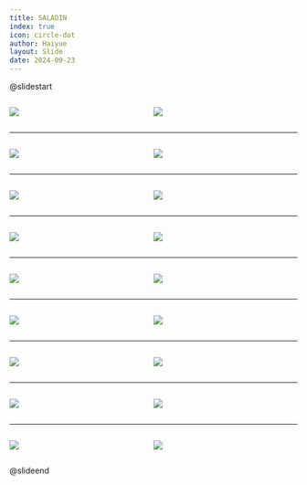 ```yaml
---
title: SALADIN
index: true
icon: circle-dot
author: Haiyue
layout: Slide
date: 2024-09-23
---
```

 
@slidestart

<div style="display:flex">
<div style="flex:1">

![](/reading/english/Level-X/SALADIN/001.webp)
</div>
<div style="flex:1">

![](/reading/english/Level-X/SALADIN/002.webp)
</div>
</div>

---

<div style="display:flex">
<div style="flex:1">

![](/reading/english/Level-X/SALADIN/003.webp)
</div>
<div style="flex:1">

![](/reading/english/Level-X/SALADIN/004.webp)
</div>
</div>

---

<div style="display:flex">
<div style="flex:1">

![](/reading/english/Level-X/SALADIN/005.webp)
</div>
<div style="flex:1">

![](/reading/english/Level-X/SALADIN/006.webp)
</div>
</div>

---

<div style="display:flex">
<div style="flex:1">

![](/reading/english/Level-X/SALADIN/007.webp)
</div>
<div style="flex:1">

![](/reading/english/Level-X/SALADIN/008.webp)
</div>
</div>

---

<div style="display:flex">
<div style="flex:1">

![](/reading/english/Level-X/SALADIN/009.webp)
</div>
<div style="flex:1">

![](/reading/english/Level-X/SALADIN/010.webp)
</div>
</div>

---

<div style="display:flex">
<div style="flex:1">

![](/reading/english/Level-X/SALADIN/011.webp)
</div>
<div style="flex:1">

![](/reading/english/Level-X/SALADIN/012.webp)
</div>
</div>

---

<div style="display:flex">
<div style="flex:1">

![](/reading/english/Level-X/SALADIN/013.webp)
</div>
<div style="flex:1">

![](/reading/english/Level-X/SALADIN/014.webp)
</div>
</div>

---

<div style="display:flex">
<div style="flex:1">

![](/reading/english/Level-X/SALADIN/015.webp)
</div>
<div style="flex:1">

![](/reading/english/Level-X/SALADIN/016.webp)
</div>
</div>

---

<div style="display:flex">
<div style="flex:1">

![](/reading/english/Level-X/SALADIN/017.webp)
</div>
<div style="flex:1">

![](/reading/english/Level-X/SALADIN/018.webp)
</div>
</div>

@slideend